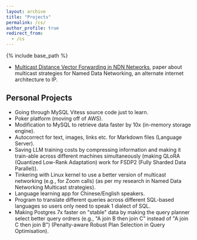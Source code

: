 ```yaml
---
layout: archive
title: "Projects"
permalink: /cs/
author_profile: true
redirect_from:
  - /cs
---
```


{% include base_path %}
*  [Multicast Distance Vector Forwarding in NDN Networks](https://vixra.org/abs/2508.0008), paper about multicast strategies for Named Data Networking, an alternate internet architecture to IP.

## Personal Projects
*  Going through MySQL Vitess source code just to learn.
*  Poker platform (moving off of AWS).
*  Modification to MySQL to retrieve data faster by 10x (in-memory storage engine).
*  Autocorrect for text, images, links etc. for Markdown files (Language Server).
*  Saving LLM training costs by compressing information and making it train-able across different machines simultaneously (making QLoRA (Quantized Low-Rank Adaptation) work for FSDP2 (Fully Sharded Data Parallel)).
*  Tinkering with Linux kernel to use a better version of multicast networking (e.g., for Zoom calls) (as per my research in Named Data Networking Multicast strategies).
*  Language learning app for Chinese/English speakers.
*  Program to translate different queries across different SQL-based languages so users only need to speak 1 dialect of SQL.
*  Making Postgres 7x faster on "stable" data by making the query planner select better query ordrers (e.g., "A join B then join C" instead of "A join C then join B") (Penalty-aware Robust Plan Selection in Query Optimisation).

